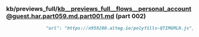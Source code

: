 ### kb/previews_full/kb__previews_full__flows__personal_account@guest.har.part059.md.part001.md (part 002)

```md
               "url": "https://n958200.alteg.io/polyfills-QTIMGMLN.js",
            
```

```
